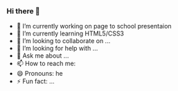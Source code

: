 
### Hi there 👋



- 🔭 I’m currently working on page to school presentaion
- 🌱 I’m currently learning HTML5/CSS3
- 👯 I’m looking to collaborate on ...
- 🤔 I’m looking for help with ...
- 💬 Ask me about ...
- 📫 How to reach me: 
- 😄 Pronouns: he
- ⚡ Fun fact: ...

